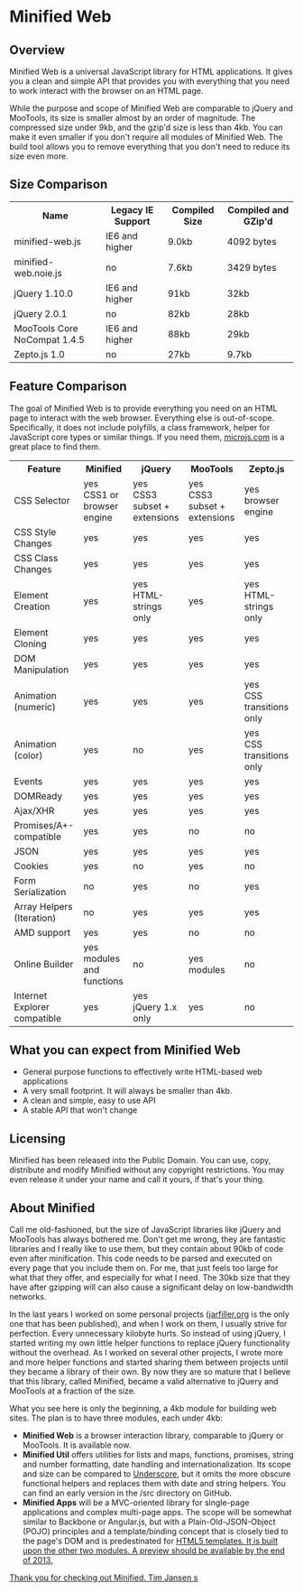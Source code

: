 Minified Web
=============

Overview
----------
Minified Web is a universal JavaScript library for HTML applications. It gives you a clean and simple API that provides you 
with everything that you need to work interact with the browser on an HTML page. 

While the purpose and scope of Minified Web are comparable to jQuery and MooTools, its size is 
smaller almost by an order of magnitude. The compressed size under 9kb, and the gzip'd size is less than 4kb. 
You can make it even smaller if you don't require all modules of Minified Web. The build tool allows you to remove 
everything that you don't need to reduce its size even more. 

Size Comparison
-----------------
<table>
<tr><th>Name</th><th>Legacy IE Support</th><th>Compiled Size</th><th>Compiled and GZip'd</th></tr>
<tr><td>minified-web.js</td><td>IE6 and higher</td><td>9.0kb</td><td>4092 bytes</td></tr>
<tr><td>minified-web.noie.js</td><td>no</td><td>7.6kb</td><td>3429 bytes</td></tr>
<tr><td>jQuery 1.10.0</td><td>IE6 and higher</td><td>91kb</td><td>32kb</td></tr>
<tr><td>jQuery 2.0.1</td><td>no</td><td>82kb</td><td>28kb</td></tr>
<tr><td>MooTools Core NoCompat 1.4.5</td><td>IE6 and higher</td><td>88kb</td><td>29kb</td></tr>
<tr><td>Zepto.js 1.0</td><td>no</td><td>27kb</td><td>9.7kb</td></tr>
</table>

Feature Comparison
--------------------
The goal of Minified Web is to provide everything you need on an HTML page to interact with the web browser. Everything else is out-of-scope. 
Specifically, it does not include polyfills, a class framework, helper for JavaScript core types or similar things. 
If you need them, <a href="http://microjs.com">microjs.com</a> is a great place to find them.
<table>
<tr><th>Feature</th><th>Minified</th><th>jQuery</th><th>MooTools</th><th>Zepto.js</th></tr>
<tr><td>CSS Selector</td><td>yes<div class="cmpExpl">CSS1 or browser engine</div></td><td>yes<div class="cmpExpl">CSS3 subset + extensions</div></td><td>yes<div class="cmpExpl">CSS3 subset + extensions</div></td><td>yes<div class="cmpExpl">browser engine</div></td></tr>
<tr><td>CSS Style Changes</td><td>yes</td> <td>yes</td> <td>yes</td> <td>yes</td></tr>
<tr><td>CSS Class Changes</td><td>yes</td> <td>yes</td> <td>yes</td> <td>yes</td></tr>
<tr><td>Element Creation</td><td>yes</td> <td>yes<div class="cmpExpl">HTML-strings only</div></td> <td>yes</td> <td>yes<div class="cmpExpl">HTML-strings only</div></td></tr>
<tr><td>Element Cloning</td><td>yes</td> <td>yes</td> <td>yes</td> <td>yes</td></tr>
<tr><td>DOM Manipulation</td><td>yes</td> <td>yes</td> <td>yes</td> <td>yes</td></tr>
<tr><td>Animation (numeric)</td><td>yes</td> <td>yes</td> <td>yes</td> <td>yes<div class="cmpExpl">CSS transitions only</div></td></tr>
<tr><td>Animation (color)</td><td>yes</td> <td>no</td> <td>yes</td> <td>yes<div class="cmpExpl">CSS transitions only</div></td></tr>
<tr><td>Events</td><td>yes</td> <td>yes</td> <td>yes</td> <td>yes</td></tr>
<tr><td>DOMReady</td><td>yes</td><td>yes</td><td>yes</td> <td>yes</td></tr>
<tr><td>Ajax/XHR</td><td>yes</td> <td>yes</td> <td>yes</td> <td>yes</td></tr>
<tr><td>Promises/A+-compatible</td><td>yes</td> <td>yes</td> <td>no</td> <td>no</td></tr>
<tr><td>JSON</td><td>yes</td> <td>yes</td> <td>yes</td> <td>yes</td></tr>
<tr><td>Cookies</td><td>yes</td> <td>no</td> <td>yes</td> <td>no</td></tr>
<tr><td>Form Serialization</td><td>no</td> <td>yes</td> <td>no</td> <td>yes</td></tr>
<tr><td>Array Helpers (Iteration)</td> <td>no</td> <td>yes</td> <td>yes</td> <td>yes</td></tr>
<tr><td>AMD support</td> <td>yes</td> <td>yes</td> <td>no</td> <td>no</td></tr>
<tr><td>Online Builder</td> <td>yes<div class="cmpExpl">modules and functions</div></td> <td>no</td> <td>yes<div class="cmpExpl">modules</div></td> <td>no</td></tr>
<tr><td>Internet Explorer compatible</td> <td>yes</td> <td>yes<div class="cmpExpl">jQuery 1.x only</div></td> <td>yes</td> <td>no</td></tr>
</table>


What you can expect from Minified Web 
--------------------------------------
* General purpose functions to effectively write HTML-based web applications
* A very small footprint. It will always be smaller than 4kb.
* A clean and simple, easy to use API 
* A stable API that won't change

Licensing
-----------
Minified has been released into the Public Domain. You can use, copy, distribute and modify Minified
without any copyright restrictions. You may even release it under your name and call it yours, if that's your thing.


About Minified
---------------
Call me old-fashioned, but the size of JavaScript libraries like jQuery and MooTools has always bothered me. 
Don't get me wrong, they are fantastic libraries and I really like to use them, but they contain about 90kb of code even after minification. 
This code needs to be parsed and executed on every page that you include them on.  For me, that just feels too large for what that they offer, 
and especially for what I need. The 30kb size that they have after gzipping will can also cause a significant delay on low-bandwidth networks.

In the last years I worked on some personal projects (<a href="http://jarfiller.org">jarfiller.org</a> is the only one that has been published), 
and when I work on them, I usually strive for perfection. Every unnecessary kilobyte hurts.  So instead of using jQuery, I started writing my own 
little helper functions to replace jQuery functionality without the overhead. As I worked on several other projects, I wrote more and more helper 
functions and started sharing them between projects until they became a library of their own.  By now they are so mature that I believe that this 
library, called Minified, became a valid alternative to jQuery and MooTools at a fraction of the size.

What you see here is only the beginning, a 4kb module for building web sites. The plan is to have three modules, each under 4kb:
<ul><li><strong>Minified Web</strong> is a browser interaction library, comparable to jQuery or MooTools. It is available now.</li>
<li><strong>Minified Util</strong> offers utilities for lists and maps, functions, promises, string and number formatting, date handling and 
internationalization. Its scope and size can be compared to <a href="http://underscorejs.org/">Underscore</a>, but it omits the more 
obscure functional helpers and replaces them with date and string helpers. You can find an early version in the /src directory
on GitHub.</li>
<li><strong>Minified Apps</strong> will be a MVC-oriented library for single-page applications and complex multi-page apps.
The scope will be somewhat similar to Backbone or Angular.js, but with a Plain-Old-JSON-Object (POJO) principles and a template/binding
concept that is closely tied to the page's DOM and is predestinated for <a href="http://www.w3.org/TR/components-intro/#template-section">HTML5 templates.
It is built upon the other two modules. A preview should be available by the end of 2013.</li>
</ul>

Thank you for checking out Minified.
			Tim Jansen
s